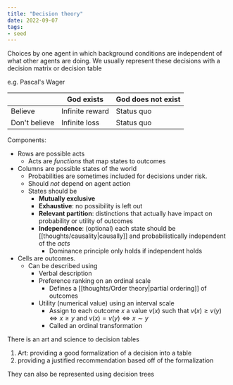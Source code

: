 ```yaml
---
title: "Decision theory"
date: 2022-09-07
tags:
- seed
---
```


Choices by one agent in which background conditions are independent of what other agents are doing. We usually represent these decisions with a decision matrix or decision table

e.g. Pascal's Wager

| |God exists|God does not exist|
|--|--|--|
|Believe|Infinite reward|Status quo|
|Don't believe|Infinite loss|Status quo|

Components:
- Rows are possible acts
	- Acts are *functions* that map states to outcomes
- Columns are possible states of the world
	- Probabilities are sometimes included for decisions under risk.
	- Should *not* depend on agent action
	- States should be
		- **Mutually exclusive**
		- **Exhaustive**: no possibility is left out
		- **Relevant partition**: distinctions that actually have impact on probability or utility of outcomes
		- **Independence**: (optional) each state should be [[thoughts/causality|causally]] and probabilistically independent of the *acts*
			- Dominance principle only holds if independent holds
- Cells are outcomes.
	- Can be described using
		- Verbal description
		- Preference ranking on an ordinal scale
			- Defines a [[thoughts/Order theory|partial ordering]] of outcomes
		- Utility (numerical value) using an interval scale
			- Assign to each outcome $x$ a value $v(x)$ such that $v(x) \geq v(y) \iff x \geq y$ and $v(x) = v(y) \iff x \sim y$
			- Called an ordinal transformation

There is an art and science to decision tables
1. Art: providing a good formalization of a decision into a table
2. providing a justified recommendation based off of the formalization

They can also be represented using decision trees